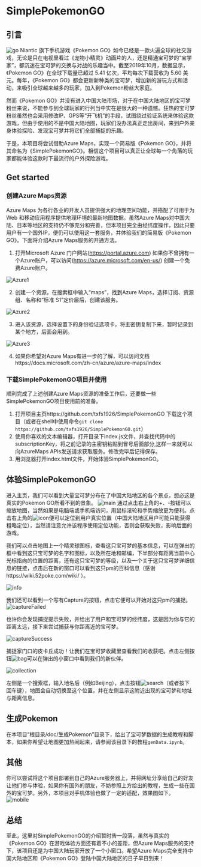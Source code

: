 # SimplePokemonGO
## 引言
![go](https://github.com/txfs1926/SimplePokemonGO/blob/master/doc/go.jpg?raw=true)
Niantic 旗下手机游戏《Pokemon GO》如今已经是一款火遍全球的社交游戏，无论是只在电视里看过《宠物小精灵》动画片的人，还是精通宝可梦的“宝学家”，都沉迷在宝可梦的交换与对战的乐趣当中。截至2019年10月，数据显示，《Pokemon GO》在全球下载量已超过 5.41 亿次，平均每次下载营收为 5.60 美元。每年，《Pokemon GO》都会更新新种类的宝可梦，增加新的游玩方式和活动，来吸引全球越来越多的玩家，加入到Pokemon粉丝大家庭。

然而《Pokemon GO》并没有进入中国大陆市场，对于在中国大陆地区的宝可梦粉丝来说，不能参与到全球玩家的行列当中实在是很大的一种遗憾。狂热的宝可梦粉丝虽然也会采用修改IP、GPS等“开飞机”的手段，试图绕过验证系统来体验这款游戏，但由于使用的不是中国大陆地图，玩家们没办法真正走出房间，来到户外亲身体验探险、发现宝可梦并将它们全部捕捉的乐趣。

于是，本项目将尝试借助Azure Maps，实现一个简易版《Pokemon GO》，并将其命名为《SimplePokemonGO》。相信这个项目可以真正让全球每一个角落的玩家都能体验这款时下最流行的户外探险游戏。

## Get started
### 创建Azure Maps资源
Azure Maps 为各行各业的开发人员提供强大的地理空间功能，并搭配了可用于为 Web 和移动应用程序提供地理环境的最新地图数据。虽然Azure Maps对中国大陆、日本等地区的支持仍不够充分和完善，但本项目完全由经纬度操作，因此只要用户有一个国外IP，便仍可以使用这一套服务，并体验我们的简易版《Pokemon GO》。下面将介绍Azure Maps服务的开通方法。
1. 打开Microsoft Azure 门户网站(https://portal.azure.com)
如果你不曾拥有一个Azure账户，可以访问(https://azure.microsoft.com/en-us/)
创建一个免费Azure账户。

![Azure1](https://github.com/txfs1926/SimplePokemonGO/blob/master/doc/a1.jpg?raw=true)

2. 创建一个资源，在搜索框中输入“maps”，找到Azure Maps，选择订阅、资源组、名称和“标准 S1”定价层后，创建该服务。

![Azure2](https://github.com/txfs1926/SimplePokemonGO/blob/master/doc/a2.jpg?raw=true)

3. 进入该资源，选择设置下的身份验证选项卡，将主密钥复制下来，暂时记录到某个地方，后面会用到。

![Azure3](https://github.com/txfs1926/SimplePokemonGO/blob/master/doc/a3.jpg?raw=true)

4. 如果你希望对Azure Maps有进一步的了解，可以访问文档https://docs.microsoft.com/zh-cn/azure/azure-maps/index
### 下载SimplePokemonGO项目并使用
顺利完成了上述创建Azure Maps资源的准备工作后，还要做一些SimplePokemonGO项目使用前的准备。
1. 打开项目主页https://github.com/txfs1926/SimplePokemonGO
下载这个项目（或者在shell中使用命令`git clone https://github.com/txfs1926/SimplePokemonGO.git`）
2. 使用你喜欢的文本编辑器，打开目录下index.js文件，并查找代码中的subscriptionKey，将之前记录的主密钥粘贴到冒号后面部分,这样一来就可以向AzureMaps APIs发送请求获取服务。修改完毕后记得保存。
3. 用浏览器打开index.html文件，开始体验SimplePokemonGO。
## 体验SimplePokemonGO
进入主页，我们可以看到大量宝可梦分布在了中国大陆地区的各个景点，想必这是真实的Pokemon GO所看不到的景象。
![main](https://github.com/txfs1926/SimplePokemonGO/blob/master/doc/main.jpg?raw=true)
通过点击右上角的+、-按钮可以缩放地图，当然如果是电脑端或手机端访问，用鼠标滚轮和手势缩放更为便利。点击右上角的![icon](https://github.com/txfs1926/SimplePokemonGO/blob/master/images/GpsIcon.png?raw=true)便可以定位到用户真实位置（中国大陆地区用户可能只能获得粗略定位），当然请注意允许该程序使用定位功能，否则会获取失败，影响后面的游戏。

我们可以点击地图上一个精灵球图标，查看这只宝可梦的基本信息，可以在弹出的框中看到这只宝可梦的名字和图标，以及所在地和邮编，下半部分有距离当前中心光标指向的位置的距离，还有这只宝可梦的等级，以及一个关于这只宝可梦详细信息的链接，点击后在新的窗口可以看到这只pm的百科信息（感谢https://wiki.52poke.com/wiki/
）。

![info](https://github.com/txfs1926/SimplePokemonGO/blob/master/doc/pokemon%20info.jpg?raw=true)

我们还可以看到一个写有Capture的按钮，点击它便可以开始对这只pm的捕捉。
![captureFailed](https://github.com/txfs1926/SimplePokemonGO/blob/master/doc/capture%20failed.jpg?raw=true)

也许你会发现捕捉提示失败，并给出了用户和宝可梦的经纬度，这是因为你与它的距离太远，接下来尝试捕获与你距离近的宝可梦。

![captureSuccess](https://github.com/txfs1926/SimplePokemonGO/blob/master/doc/capture%20success.jpg?raw=true)

捕捉家门口的皮卡丘成功！让我们在宝可梦收藏里查看我们的收获吧。点击左侧按钮![bag](https://github.com/txfs1926/SimplePokemonGO/blob/master/images/Bag.png?raw=true)可以在弹出的小窗口中看到我们的新伙伴。

![collection](https://github.com/txfs1926/SimplePokemonGO/blob/master/doc/collection.jpg?raw=true)

左侧是一个搜索框，输入地名后（例如Beijing），点击按钮![search](https://github.com/txfs1926/SimplePokemonGO/blob/master/images/SearchIcon.png?raw=true)（或者按下回车键），地图会自动切换至这个位置，并在左侧显示这附近出现的宝可梦和地址与距离信息。
## 生成Pokemon
在本项目“根目录/doc/生成Pokemon”目录下，给出了宝可梦数据的生成教程和脚本，如果你希望让地图更加热闹起来，请参阅该目录下的教程`genData.ipynb`。
## 其他
你可以尝试将这个项目部署到自己的Azure服务器上，并将网址分享给自己的好友让他们参与体验，如果你有国外的朋友，不妨参照上方给出的教程，生成一些在国外的宝可梦。另外，本项目对手机体验也做了一定的适配，效果图如下。
![mobile](https://github.com/txfs1926/SimplePokemonGO/blob/master/doc/mobile.jpg?raw=true)

## 总结
至此，这里对SimplePokemonGO的介绍暂时告一段落，虽然与真实的《Pokemon GO》在游戏体验方面还有着不小的差距，但Azure Maps服务的支持下，该项目还是为中国大陆玩家开放了一个小窗口。希望Azure Maps完全支持中国大陆地区和《Pokemon GO》登陆中国大陆地区的日子早日到来！
